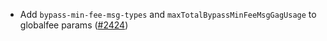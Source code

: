 - Add `bypass-min-fee-msg-types` and `maxTotalBypassMinFeeMsgGagUsage` to
  globalfee params ([\#2424](https://github.com/cosmos/gaia/pull/2424))
